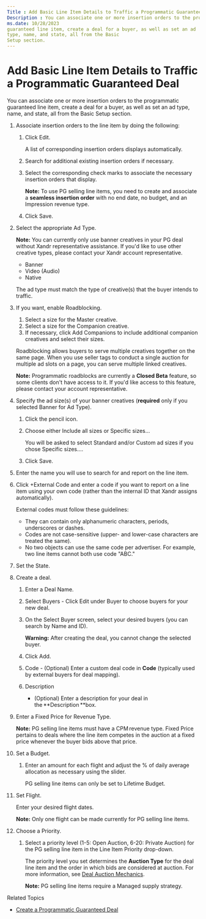 ```yaml
---
Title : Add Basic Line Item Details to Traffic a Programmatic Guaranteed Deal
Description : You can associate one or more insertion orders to the programmatic
ms.date: 10/28/2023
guaranteed line item, create a deal for a buyer, as well as set an ad
type, name, and state, all from the Basic
Setup section.
---
```



# Add Basic Line Item Details to Traffic a Programmatic Guaranteed Deal



You can associate one or more insertion orders to the programmatic
guaranteed line item, create a deal for a buyer, as well as set an ad
type, name, and state, all from the Basic
Setup section.

>

1.  Associate insertion orders to the line item by
    doing the following:
    1.  Click
        Edit.
        

        A list of corresponding insertion orders displays automatically.

        
    2.  Search for additional existing insertion
        orders if necessary.
    3.  Select the corresponding check marks to
        associate the necessary insertion orders that display.
        

        

        <b>Note:</b> To use PG selling line
        items, you need to create and associate a **seamless insertion
        order** with no end date, no budget, and an
        Impression revenue type.

        

        
    4.  Click
        Save.
2.  Select the appropriate
    Ad Type.
    

    

    <b>Note:</b> You can currently only use
    banner creatives in your PG deal without
    Xandr representative assistance. If you'd
    like to use other creative types, please contact your
    Xandr account representative.

    

    

    - Banner
    - Video (Audio)
    - Native

    

    The ad type must match the type of creative(s) that the buyer
    intends to traffic.

    
3.  If you want, enable
    Roadblocking.
    1.  Select a size for the
        Master creative.
    2.  Select a size for the
        Companion creative.
    3.  If necessary, click
        Add Companions to include
        additional companion creatives and select their sizes.

    

    Roadblocking allows buyers to
    serve multiple creatives together on the same page. When you use
    seller tags to conduct a single auction for multiple ad slots on a
    page, you can serve multiple linked creatives.
    

    <b>Note:</b> Programmatic roadblocks are
    currently a **Closed Beta** feature, so some clients don't have
    access to it. If you'd like access to this feature, please contact
    your account representative.

    

    
4.  Specify the ad size(s) of your banner creatives
    (**required** only if you selected
    Banner for
    Ad Type).
    1.  Click the pencil icon.
    2.  Choose either
        Include all sizes or
        Specific sizes...
        

        You will be asked to select
        Standard and/or
        Custom ad sizes if you
        chose Specific sizes....

        
    3.  Click
        Save.
5.  Enter the name you will use to search for and
    report on the line item.
6.  Click +External
    Code and enter a code if you want to report on a line item
    using your own code (rather than the internal ID that
    Xandr assigns automatically). 
    

    External codes must follow these guidelines:
    - They can contain only alphanumeric characters, periods,
      underscores or dashes.
    - Codes are not case-sensitive (upper- and lower-case characters are
      treated the same).
    - No two objects can use the same code per advertiser. For example,
      two line items cannot both use code "ABC."

    
7.  Set the
    State.
8.  Create a deal.
    1.  Enter a Deal
        Name.
    2.  Select
        Buyers - Click
        Edit under
        Buyer to choose buyers for
        your new deal.
    3.  On the
        Select Buyer screen,
        select your desired buyers (you can search by
        Name and
        ID). 
        

        

        <b>Warning:</b> After creating the
        deal, you cannot change the selected buyer.

        

        
    4.  Click
        Add.
    5.  Code -
        (Optional) Enter a custom deal code in **Code** (typically used
        by external buyers for deal mapping).
    6.  Description
        - (Optional) Enter a description for your deal in
        the **Description **box.
9.  Enter a Fixed
    Price for Revenue
    Type.
    

    

    <b>Note:</b> PG selling line items must
    have a CPM revenue type.
    Fixed Price pertains to deals
    where the line item competes in the auction at a fixed price
    whenever the buyer bids above that price.

    

    
10. Set a
    Budget.
    1.  Enter an amount for each flight and adjust
        the % of daily average
        allocation as necessary using the slider.
        

        PG selling line items can only be set to
        Lifetime Budget.

        
11. Set
    Flight.
    

    Enter your desired flight dates.
    

    <b>Note:</b> Only one flight can be made
    currently for PG selling line items.

    

    
12. Choose a
    Priority.
    1.  Select a priority level
        (1-5: Open Auction,
        6-20: Private Auction) for the
        PG selling line item in the Line
        Item Priority drop-down.
        

        The priority level you set determines the **Auction Type** for
        the deal line item and the order in which bids are considered at
        auction. For more information, see
        <a href="deal-auction-mechanics.md" class="xref">Deal Auction
        Mechanics</a>.
        

        <b>Note:</b> PG selling line items
        require a Managed supply
        strategy.

        

        



>

Related Topics

- <a href="create-a-programmatic-guaranteed-selling-line-item.md"
  class="xref"
  title="Learn step by step how to create and customize a programmatic guaranteed (PG) deal through Monetize Ad Server.">Create
  a Programmatic Guaranteed Deal</a>






